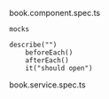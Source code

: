 book.component.spec.ts
    
    mocks

    describe("")
        beforeEach()
        afterEach()
        it("should open")

book.service.spec.ts
